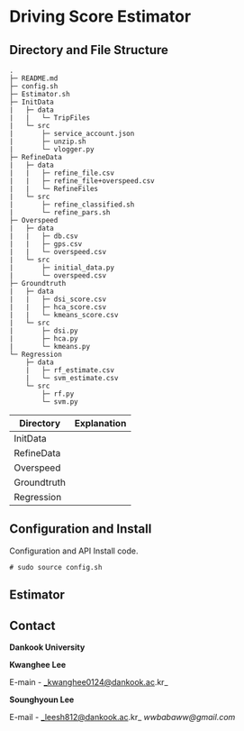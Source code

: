 # Driving Score Estimator

## Directory and File Structure

```
.
├─ README.md
├─ config.sh
├─ Estimator.sh
├─ InitData
|   ├─ data
|   |   └─ TripFiles
|   └─ src
|       ├─ service_account.json
|       ├─ unzip.sh
|       └─ vlogger.py
├─ RefineData
|   ├─ data
|   |   ├─ refine_file.csv
|   |   ├─ refine_file+overspeed.csv
|   |   └─ RefineFiles
|   └─ src
|       ├─ refine_classified.sh
|       └─ refine_pars.sh
├─ Overspeed
|   ├─ data
|   |   ├─ db.csv
|   |   ├─ gps.csv
|   |   └─ overspeed.csv
|   └─ src
|       ├─ initial_data.py
|       └─ overspeed.csv
├─ Groundtruth
|   ├─ data
|   |   ├─ dsi_score.csv
|   |   ├─ hca_score.csv
|   |   └─ kmeans_score.csv
|   └─ src
|       ├─ dsi.py
|       ├─ hca.py
|       └─ kmeans.py
└─ Regression
    ├─ data
    |   ├─ rf_estimate.csv
    |   └─ svm_estimate.csv
    └─ src
		├─ rf.py
        └─ svm.py
```
|Directory|Explanation|
|---------|-----------|
|InitData| |
|RefineData| |
|Overspeed| |
|Groundtruth| |
|Regression| |

## Configuration and Install

Configuration and API Install code.

	# sudo source config.sh


## Estimator


## Contact
**Dankook University**

**Kwanghee Lee**

E-main - _kwanghee0124@dankook.ac.kr_

**Sounghyoun Lee**

E-mail - _leesh812@dankook.ac.kr_ _wwbabaww@gmail.com_

